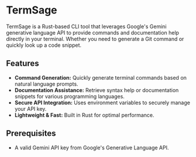 # TermSage

TermSage is a Rust-based CLI tool that leverages Google's Gemini generative language API to provide commands and documentation help directly in your terminal. Whether you need to generate a Git command or quickly look up a code snippet.

## Features

- **Command Generation:** Quickly generate terminal commands based on natural language prompts.
- **Documentation Assistance:** Retrieve syntax help or documentation snippets for various programming languages.
- **Secure API Integration:** Uses environment variables to securely manage your API key.
- **Lightweight & Fast:** Built in Rust for optimal performance.

## Prerequisites

- A valid Gemini API key from Google's Generative Language API.
